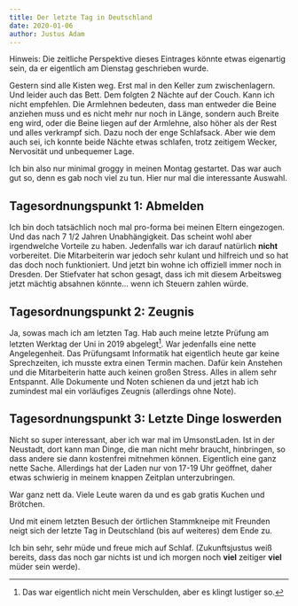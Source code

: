 ```yaml
---
title: Der letzte Tag in Deutschland
date: 2020-01-06
author: Justus Adam
---
```


Hinweis: Die zeitliche Perspektive dieses Eintrages könnte etwas eigenartig
sein, da er eigentlich am Dienstag geschrieben wurde.

Gestern sind alle Kisten weg. Erst mal in den Keller zum zwischenlagern. Und
leider auch das Bett. Dem folgten 2 Nächte auf der Couch. Kann ich nicht
empfehlen. Die Armlehnen bedeuten, dass man entweder die Beine anziehen muss und
es nicht mehr nur noch in Länge, sondern auch Breite eng wird, oder die Beine
liegen auf der Armlehne, also höher als der Rest und alles verkrampf sich. Dazu
noch der enge Schlafsack. Aber wie dem auch sei, ich konnte beide Nächte etwas
schlafen, trotz zeitigem Wecker, Nervosität und unbequemer Lage.

Ich bin also nur minimal groggy in meinen Montag gestartet. Das war auch gut so,
denn es gab noch viel zu tun. Hier nur mal die interessante Auswahl.

## Tagesordnungspunkt 1: Abmelden

Ich bin doch tatsächlich noch mal pro-forma bei meinen Eltern eingezogen. Und
das nach 7 1/2 Jahren Unabhängigkeit. Das scheint wohl aber irgendwelche
Vorteile zu haben. Jedenfalls war ich darauf natürlich **nicht** vorbereitet.
Die Mitarbeiterin war jedoch sehr kulant und hilfreich und so hat das doch noch
funktioniert. Und jetzt bin wohne ich offiziell immer noch in Dresden. Der
Stiefvater hat schon gesagt, dass ich mit diesem Arbeitsweg jetzt mächtig
absahnen könnte... wenn ich Steuern zahlen würde.

## Tagesordnungspunkt 2: Zeugnis

Ja, sowas mach ich am letzten Tag. Hab auch meine letzte Prüfung am letzten
Werktag der Uni in 2019 abgelegt[^1]. War jedenfalls eine nette Angelegenheit.
Das Prüfungsamt Informatik hat eigentlich heute gar keine Sprechzeiten, ich
musste extra einen Termin machen. Dafür kein Anstehen und die Mitarbeiterin
hatte auch keinen großen Stress. Alles in allem sehr Entspannt. Alle Dokumente
und Noten schienen da und jetzt hab ich zumindest mal ein vorläufiges Zeugnis
(allerdings ohne Note).

[^1]: Das war eigentlich nicht mein Verschulden, aber es klingt lustiger so.

## Tagesordnungspunkt 3: Letzte Dinge loswerden

Nicht so super interessant, aber ich war mal im UmsonstLaden. Ist in der
Neustadt, dort kann man Dinge, die man nicht mehr braucht, hinbringen, so dass
andere sie dann kostenfrei mitnehmen können. Eigentlich eine ganz nette Sache.
Allerdings hat der Laden nur von 17-19 Uhr geöffnet, daher etwas schwierig in
meinem knappen Zeitplan unterzubringen.

War ganz nett da. Viele Leute waren da und es gab gratis Kuchen und Brötchen.

Und mit einem letzten Besuch der örtlichen Stammkneipe mit Freunden neigt sich
der letzte Tag in Deutschland (bis auf weiteres) dem Ende zu.


Ich bin sehr, sehr müde und freue mich auf Schlaf. (Zukunftsjustus weiß bereits,
dass das noch gar nichts ist und ich morgen noch **viel** zeitiger **viel**
müder sein werde).
